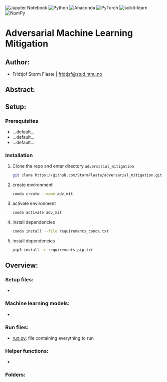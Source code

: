 ![Jupyter Notebook](https://img.shields.io/badge/jupyter-%23FA0F00.svg?style=for-the-badge&logo=jupyter&logoColor=white)
![Python](https://img.shields.io/badge/python-3670A0?style=for-the-badge&logo=python&logoColor=ffdd54)
![Anaconda](https://img.shields.io/badge/Anaconda-%2344A833.svg?style=for-the-badge&logo=anaconda&logoColor=white)
![PyTorch](https://img.shields.io/badge/PyTorch-%23EE4C2C.svg?style=for-the-badge&logo=PyTorch&logoColor=white)
![scikit-learn](https://img.shields.io/badge/scikit--learn-%23F7931E.svg?style=for-the-badge&logo=scikit-learn&logoColor=white)
![NumPy](https://img.shields.io/badge/numpy-%23013243.svg?style=for-the-badge&logo=numpy&logoColor=white)
# Adversarial Machine Learning Mitigation
### 

## Author: 
- Fridtjof Storm Flaate | fridtjsf@stud.ntnu.no

## Abstract:


## Setup:


### Prerequisites

* ...default...
* ...default...
* ...default...


### Installation
1. Clone the repo and enter directory `adversarial_mitigation`
   ```sh
   git clone https://github.com/StormFlaate/adversarial_mitigation.git
   ```
2. create environment
   ```sh
   conda create --name adv_mit
   ```
3. activate environment
   ```sh
   conda activate adv_mit
   ```
4. install dependencies
   ```sh
   conda install --file requirements_conda.txt

   ```
5. install dependencies
   ```sh
   pip3 install -r requirements_pip.txt
   ```

## Overview:
### Setup files:
-
### Machine learning models:
- 
### Run files:
- [run.py](./run.py): file containing everything to run
### Helper functions:
- 
### Folders:

